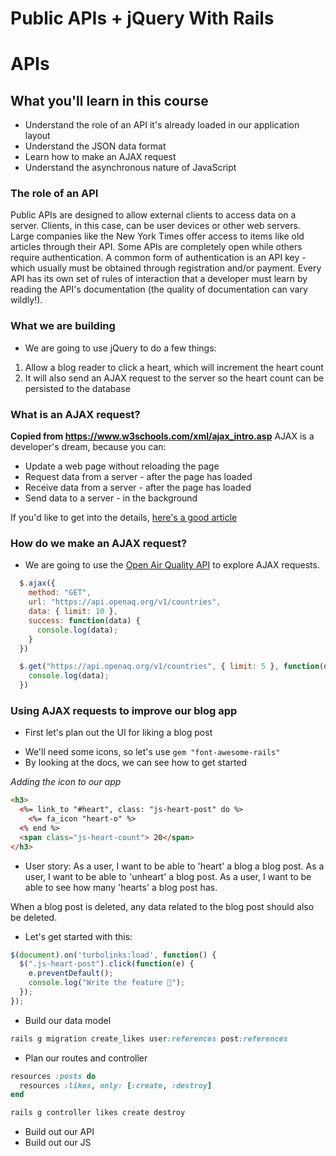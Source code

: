 # Public APIs + jQuery With Rails

# APIs

## What you'll learn in this course
* Understand the role of an API
 it's already loaded in our application layout
* Understand the JSON data format
* Learn how to make an AJAX request
* Understand the asynchronous nature of JavaScript


### The role of an API
Public APIs are designed to allow external clients to access data on a server. Clients, in this case, can be user devices or other web servers. Large companies like the New York Times offer access to items like old articles through their API. Some APIs are completely open while others require authentication. A common form of authentication is an API key - which usually must be obtained through registration and/or payment. Every API has its own set of rules of interaction that a developer must learn by reading the API's documentation (the quality of documentation can vary wildly!).

### What we are building

- We are going to use jQuery to do a few things:
1. Allow a blog reader to click a heart, which will increment the heart count
2. It will also send an AJAX request to the server so the heart count can be persisted to the database

### What is an AJAX request?

**Copied from https://www.w3schools.com/xml/ajax_intro.asp**
AJAX is a developer's dream, because you can:

- Update a web page without reloading the page
- Request data from a server - after the page has loaded
- Receive data from a server - after the page has loaded
- Send data to a server - in the background

If you'd like to get into the details, [here's a good article](https://www.codementor.io/sheena/ajax-tutorial-web-development-du107rzaq)

### How do we make an AJAX request?

- We are going to use the [Open Air Quality API](https://docs.openaq.org/) to explore AJAX requests.

```js
  $.ajax({
    method: "GET",
    url: "https://api.openaq.org/v1/countries",
    data: { limit: 10 },
    success: function(data) {
      console.log(data);
    }
  })

  $.get("https://api.openaq.org/v1/countries", { limit: 5 }, function(data) {
    console.log(data);
  })
```

### Using AJAX requests to improve our blog app

* First let's plan out the UI for liking a blog post
- We'll need some icons, so let's use `gem "font-awesome-rails"`
- By looking at the docs, we can see how to get started

*Adding the icon to our app*
```html
<h3>
  <%= link_to "#heart", class: "js-heart-post" do %>
    <%= fa_icon "heart-o" %>
  <% end %>
  <span class="js-heart-count"> 20</span>
</h3>
```

* User story:
As a user, I want to be able to 'heart' a blog a blog post.
As a user, I want to be able to 'unheart' a blog post.
As a user, I want to be able to see how many 'hearts' a blog post has.

When a blog post is deleted, any data related to the blog post should also be deleted.


- Let's get started with this:
```js
$(document).on('turbolinks:load', function() {
  $(".js-heart-post").click(function(e) {
    e.preventDefault();
    console.log("Write the feature 🎉");
  });
});
```

- Build our data model
```rb
rails g migration create_likes user:references post:references
```

- Plan our routes and controller
```rb
resources :posts do
  resources :likes, only: [:create, :destroy]
end
```
```rb
rails g controller likes create destroy
```

- Build out our API
- Build out our JS
